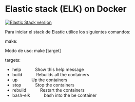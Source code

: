 # Elastic stack (ELK) on Docker

[![Elastic Stack version](https://img.shields.io/badge/Elastic%20Stack-8.3.2-00bfb3?style=flat&logo=elastic-stack)](https://www.elastic.co/blog/category/releases)

Para iniciar el stack de Elastic utilice los siguientes comandos:

make:

Modo de uso: make [target]

targets:
- help &emsp;&emsp;&emsp;Show this help message
- build &emsp;&emsp;&emsp;Rebuilds all the containers
- up &emsp;&emsp;&emsp;Up the containers
- stop &emsp;&emsp;&emsp;Stop the containers
- rebuild &emsp;&emsp;&emsp;Restart the containers
- bash-elk &emsp;&emsp;&emsp;bash into the be container

